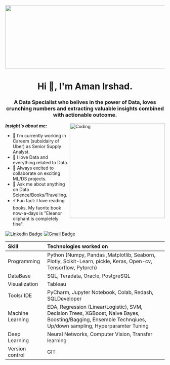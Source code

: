 <img src="https://drive.google.com/file/d/1onBQePas7asNzIPju6hZYMXpUUbteD2L/view?usp=share_link" width="840" height="200" allow="autoplay">
<h1 align="center">Hi 👋, I'm Aman Irshad.</h1>
<h3 align="center">A Data Specialist who belives in the power of Data, loves crunching numbers and extracting valuable insights combined with actionable outcome.</h3>
<img align="right" alt="Coding" width="300" src="https://cdn.dribbble.com/users/2646423/screenshots/5507196/computer.gif">

***Insight's about me:*** 

- 🔭 I’m currently working in Careem (subsidairy of Uber) as Senior Supply Analyst.  
- 🌱 I love Data and everything related to Data.
- 👯 Always excited to collaborate on exciting ML/DS projects.
- 💬 Ask me about anything on Data Science/Books/Travelling.
- ⚡ Fun fact: I love reading books. My faorite book now-a-days is "Eleanor oliphant is completely fine".

[![Linkedin Badge](https://img.shields.io/badge/-LinkedIn-blue?style=flat-square&logo=Linkedin&logoColor=white&link=https://www.linkedin.com/in/amanirshad15/)](https://www.linkedin.com/in/amanirshad15/)
[![Gmail Badge](https://img.shields.io/badge/-Gmail-c14438?style=flat-square&logo=Gmail&logoColor=white&link=mailto:amanirshad1@gmail.com)](mailto:amanirshad1@gmail.com)


| Skill | Technologies worked on | 
|:--|:------------|
| Programming | Python (Numpy, Pandas ,Matplotlib, Seaborn, Plotly, Scikit-Learn, pickle, Keras, Open-cv, Tensorflow, Pytorch) |
| DataBase | SQL, Teradata, Oracle, PostgreSQL |
| Visualization | Tableau |
| Tools/ IDE | PyCharm, Jupyter Notebook, Colab, Redash, SQLDeveloper|
| Machine Learning | EDA, Regression (Linear/Logistic), SVM, Decision Trees, XGBoost, Naive Bayes, Boosting/Bagging, Ensemble Technqiues, Up/down sampling, Hyperparamter Tuning |
| Deep Learning | Neural Networks, Computer Vision, Transfer learning |
| Version control | GIT |
